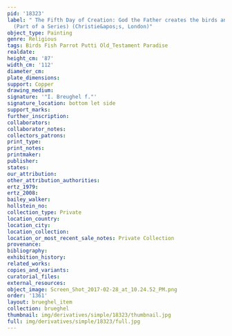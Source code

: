 ```yaml
---
pid: '18323'
label: " The Fifth Day of Creation: God the Father creates the birds and the fish
  (Part of a Series) (Christie&apos;s, London)"
object_type: Painting
genre: Religious
tags: Birds Fish Parrot Putti Old_Testament Paradise
realdate: 
height_cm: '87'
width_cm: '112'
diameter_cm: 
plate_dimensions: 
support: Copper
drawing_medium: 
signature: '"I. Breughel f."'
signature_location: bottom let side
support_marks: 
further_inscription: 
collaborators: 
collaborator_notes: 
collectors_patrons: 
print_type: 
print_notes: 
printmaker: 
publisher: 
states: 
our_attribution: 
other_attribution_authorities: 
ertz_1979: 
ertz_2008: 
bailey_walker: 
hollstein_no: 
collection_type: Private
location_country: 
location_city: 
location_collection: 
location_or_most_recent_sale_notes: Private Collection
provenance: 
bibliography: 
exhibition_history: 
related_works: 
copies_and_variants: 
curatorial_files: 
external_resources: 
object_image: Screen_Shot_2017-02-28_at_10.24.52_PM.png
order: '1361'
layout: brueghel_item
collection: brueghel
thumbnail: img/derivatives/simple/18323/thumbnail.jpg
full: img/derivatives/simple/18323/full.jpg
---
```

